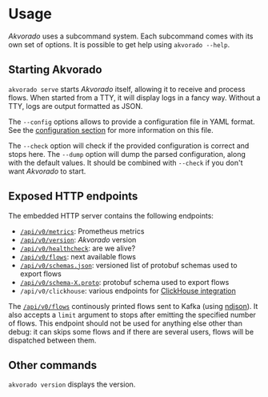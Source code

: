 # Usage

*Akvorado* uses a subcommand system. Each subcommand comes with its
own set of options. It is possible to get help using `akvorado
--help`.

## Starting Akvorado

`akvorado serve` starts *Akvorado* itself, allowing it to receive and
process flows. When started from a TTY, it will display logs in a
fancy way. Without a TTY, logs are output formatted as JSON.

The `--config` options allows to provide a configuration file in YAML
format. See the [configuration section](02-configuration.md) for more
information on this file.

The `--check` option will check if the provided configuration is
correct and stops here. The `--dump` option will dump the parsed
configuration, along with the default values. It should be combined
with `--check` if you don't want *Akvorado* to start.

## Exposed HTTP endpoints

The embedded HTTP server contains the following endpoints:

- [`/api/v0/metrics`](/api/v0/metrics): Prometheus metrics
- [`/api/v0/version`](/api/v0/version): *Akvorado* version
- [`/api/v0/healthcheck`](/api/v0/healthcheck): are we alive?
- [`/api/v0/flows`](/api/v0/flows?limit=1): next available flows
- [`/api/v0/schemas.json`](/api/v0/schemas.json): versioned list of protobuf schemas used to export flows
- [`/api/v0/schema-X.proto`](/api/v0/schema-1.proto): protobuf schema used to export flows
- `/api/v0/clickhouse`: various endpoints for [ClickHouse integration](04-integration.md#clickhouse)

The [`/api/v0/flows`](/api/v0/flows?limit=1) continously printed flows
sent to Kafka (using [ndjson]()). It also accepts a `limit` argument
to stops after emitting the specified number of flows. This endpoint
should not be used for anything else other than debug: it can skips
some flows and if there are several users, flows will be dispatched
between them.

[ndjson]: http://ndjson.org/

## Other commands

`akvorado version` displays the version.
